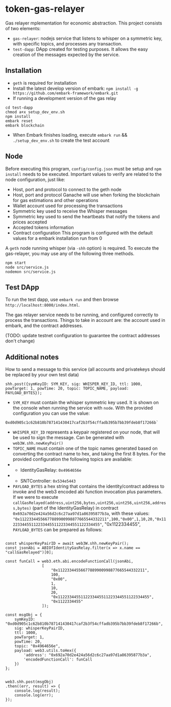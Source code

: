 # token-gas-relayer
Gas relayer mplementation for economic abstraction. This project consists of two elements:
- `gas-relayer`: nodejs service that listens to whisper on a symmetric key, with specific topics, and processes any transaction.
- `test-dapp`: DApp created for testing purposes. It allows the easy creation of the messages expected by the service.

## Installation
- `geth` is required for installation
- Install the latest develop version of embark: `npm install -g https://github.com/embark-framework/embark.git`
- If running a development version of the gas relay
```
cd test-dapp
chmod a+x setup_dev_env.sh
npm install
embark reset
embark blockchain
```
- When Embark finishes loading, execute `embark run` && `./setup_dev_env.sh` to create the test account

## Node

Before executing this program, `config/config.json` must be setup and `npm install` needs to be executed. Important values to verify are related to the node configuration, just like:
- Host, port and protocol to connect to the geth node
- Host, port and protocol Ganache will use when forking the blockchain for gas estimations and other operations
- Wallet account used for processing the transactions
- Symmetric key used to receive the Whisper messages
- Symmetric key used to send the heartbeats that notify the tokens and prices accepted
- Accepted tokens information
- Contract configuration
This program is configured with the default values for a embark installation run from 0

A `geth` node running whisper (via `-shh` option) is required. To execute the gas-relayer, you may use any of the following three methods.

```
npm start
node src/service.js
nodemon src/service.js
```

## Test DApp
To run the test dapp, use `embark run` and then browse `http://localhost:8000/index.html`.

The gas relayer service needs to be running, and configured correctly to process the transactions. Things to take in account are: the account used in embark, and the contract addresses.

(TODO: update testnet configuration to guarantee the contract addresses don't change)



## Additional notes
How to send a message to this service (all accounts and privatekeys should be replaced by your own test data)
```
shh.post({symKeyID: SYM_KEY, sig: WHISPER_KEY_ID, ttl: 1000, powTarget: 1, powTime: 20, topic: TOPIC_NAME, payload: PAYLOAD_BYTES});
```
- `SYM_KEY` must contain the whisper symmetric key used. It is shown on the console when running the service with `node`. With the provided configuration you can use the value:
```
0xd0d905c1c62b810b787141430417caf2b3f54cffadb395b7bb39fdeb8f17266b`
```
- `WHISPER_KEY_ID` represents a keypair registered on your node, that will be used to sign the message. Can be generated with `web3W.shh.newKeyPair()`
- `TOPIC_NAME` must contain one of the topic names generated based on converting the contract name to hex, and taking the first 8 bytes. For the provided configuration the following topics are available:
- - IdentityGasRelay: `0x4964656e`
- - SNTController: `0x534e5443`
- `PAYLOAD_BYTES` a hex string that contains the identity/contract address to invoke and the web3 encoded abi function invocation plus parameters. If we were to execute `callGasRelayed(address,uint256,bytes,uint256,uint256,uint256,address,bytes)` (part of the IdentityGasRelay) in contract `0x692a70d2e424a56d2c6c27aa97d1a86395877b3a`, with these values: `"0x11223344556677889900998877665544332211",100,"0x00",1,10,20,"0x1122334455112233445511223344551122334455"`, "0x1122334455", `PAYLOAD_BYTES` can be prepared as follows: 



```

const whisperKeyPairID = await web3W.shh.newKeyPair();
const jsonAbi = ABIOfIdentityGasRelay.filter(x => x.name == "callGasRelayed")[0];

const funCall = web3.eth.abi.encodeFunctionCall(jsonAbi,
                [
                    "0x11223344556677889900998877665544332211", 
                    100, 
                    "0x00",
                    1,
                    10,
                    20,
                    "0x1122334455112233445511223344551122334455",
                    "0x1122334455"
                ]);

const msgObj = { 
    symKeyID: "0xd0d905c1c62b810b787141430417caf2b3f54cffadb395b7bb39fdeb8f17266b", 
    sig: whisperKeyPairID,
    ttl: 1000, 
    powTarget: 1, 
    powTime: 20, 
    topic: "0x4964656e", 
    payload: web3.utils.toHex({
        'address': "0x692a70d2e424a56d2c6c27aa97d1a86395877b3a",
        'encodedFunctionCall': funCall
    })
};

        
web3.shh.post(msgObj)
.then((err, result) => {
    console.log(result);
    console.log(err);
});

```